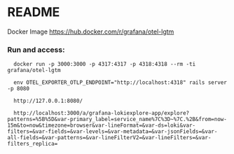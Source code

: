 # README

Docker Image https://hub.docker.com/r/grafana/otel-lgtm

### Run and access:
```
  docker run -p 3000:3000 -p 4317:4317 -p 4318:4318 --rm -ti grafana/otel-lgtm
```
```
  env OTEL_EXPORTER_OTLP_ENDPOINT="http://localhost:4318" rails server -p 8080
```
```
  http://127.0.0.1:8080/
```
```
  http://localhost:3000/a/grafana-lokiexplore-app/explore?patterns=%5B%5D&var-primary_label=service_name%7C%3D~%7C.%2B&from=now-15m&to=now&timezone=browser&var-lineFormat=&var-ds=loki&var-filters=&var-fields=&var-levels=&var-metadata=&var-jsonFields=&var-all-fields=&var-patterns=&var-lineFilterV2=&var-lineFilters=&var-filters_replica=
```